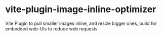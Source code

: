 # vite-plugin-image-inline-optimizer
Vite Plugin to pull smaller images inline, and resize bigger ones, build for embedded web-UIs to reduce web requests
